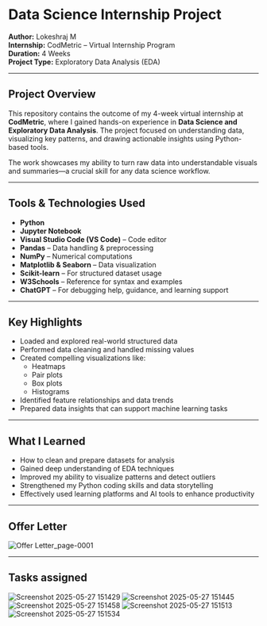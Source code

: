 # Data Science Internship Project

**Author:** Lokeshraj M  
**Internship:** CodMetric – Virtual Internship Program  
**Duration:** 4 Weeks  
**Project Type:** Exploratory Data Analysis (EDA)

---

##  Project Overview

This repository contains the outcome of my 4-week virtual internship at **CodMetric**, where I gained hands-on experience in **Data Science and Exploratory Data Analysis**. The project focused on understanding data, visualizing key patterns, and drawing actionable insights using Python-based tools.

The work showcases my ability to turn raw data into understandable visuals and summaries—a crucial skill for any data science workflow.

---

## Tools & Technologies Used

- **Python**
- **Jupyter Notebook**
- **Visual Studio Code (VS Code)** – Code editor
- **Pandas** – Data handling & preprocessing  
- **NumPy** – Numerical computations  
- **Matplotlib & Seaborn** – Data visualization  
- **Scikit-learn** – For structured dataset usage  
- **W3Schools** – Reference for syntax and examples  
- **ChatGPT** – For debugging help, guidance, and learning support

---

## Key Highlights

- Loaded and explored real-world structured data
- Performed data cleaning and handled missing values
- Created compelling visualizations like:
  - Heatmaps
  - Pair plots
  - Box plots
  - Histograms
- Identified feature relationships and data trends
- Prepared data insights that can support machine learning tasks

---

## What I Learned

- How to clean and prepare datasets for analysis
- Gained deep understanding of EDA techniques
- Improved my ability to visualize patterns and detect outliers
- Strengthened my Python coding skills and data storytelling
- Effectively used learning platforms and AI tools to enhance productivity

---

## Offer Letter 
![Offer Letter_page-0001](https://github.com/user-attachments/assets/4f9e6e23-3b4e-4509-bc80-d9a564003157)

---

## Tasks assigned
![Screenshot 2025-05-27 151429](https://github.com/user-attachments/assets/4b36c34a-1221-4ec2-b748-3f9342f3a0eb)
![Screenshot 2025-05-27 151445](https://github.com/user-attachments/assets/aefed170-662b-4a56-b251-1880984747ff)
![Screenshot 2025-05-27 151458](https://github.com/user-attachments/assets/816bf8e4-6b7b-44a5-855c-e821f8766e1c)
![Screenshot 2025-05-27 151513](https://github.com/user-attachments/assets/effdcfd8-f720-496a-add1-fea258b9d464)
![Screenshot 2025-05-27 151534](https://github.com/user-attachments/assets/f531474f-3035-4d5d-b832-d8f77e3233b8)

